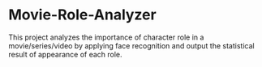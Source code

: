 # Movie-Role-Analyzer
This project analyzes the importance of character role in a movie/series/video by applying face recognition and output the statistical result of appearance of each role.
